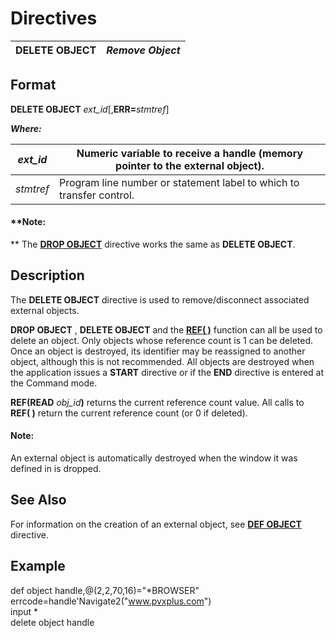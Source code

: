 # Directives

**DELETE OBJECT** |  **_Remove Object_**  
---|---  
  
##  Format

**DELETE OBJECT** _ext_id_[,**ERR=**_stmtref_]  
  
**_Where:_**

_ext_id_ |  Numeric variable to receive a handle (memory pointer to the external object).  
---|---  
_stmtref_ |  Program line number or statement label to which to transfer control.  
  
#### **Note:  
** The [**DROP OBJECT**](drop_object.md) directive works the same as **DELETE OBJECT**.

##  Description

The **DELETE OBJECT** directive is used to remove/disconnect associated external objects.

**DROP OBJECT** , **DELETE OBJECT** and the **[REF( )](../functions/ref.md)** function can all be used to delete an object. Only objects whose reference count is 1 can be deleted. Once an object is destroyed, its identifier may be reassigned to another object, although this is not recommended. All objects are destroyed when the application issues a **START** directive or if the **END** directive is entered at the Command mode.

**REF(READ** _obj_id_**)** returns the current reference count value. All calls to **REF( )** return the current reference count (or 0 if deleted).

#### **Note:**  
An external object is automatically destroyed when the window it was defined in is dropped.

## See Also

For information on the creation of an external object, see **[DEF OBJECT](def_object.md)** directive.

##  Example

def object handle,@(2,2,70,16)="*BROWSER"  
errcode=handle'Navigate2("www.pvxplus.com")  
input *  
delete object handle

